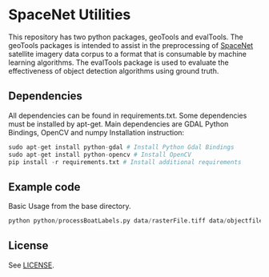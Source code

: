# SpaceNet Utilities

This repository has two python packages, geoTools and evalTools. The geoTools packages is intended to assist in the preprocessing of [SpaceNet](https://aws.amazon.com/public-data-sets/spacenet/) satellite imagery data corpus to a format that is consumable by machine learning algorithms. The evalTools package is used to evaluate the effectiveness of object detection algorithms using ground truth.

## Dependencies
All dependencies can be found in requirements.txt.  Some dependencies must be installed by apt-get.  Main dependencies are GDAL Python Bindings, OpenCV and numpy
Installation instruction:
```python
sudo apt-get install python-gdal # Install Python Gdal Bindings
sudo apt-get install python-opencv # Install OpenCV
pip install -r requirements.txt # Install additional requirements
```

## Example code
Basic Usage from the base directory.
```python
python python/processBoatLabels.py data/rasterFile.tiff data/objectfile.geojson data/results 
```


## License
See [LICENSE](./LICENSE).
